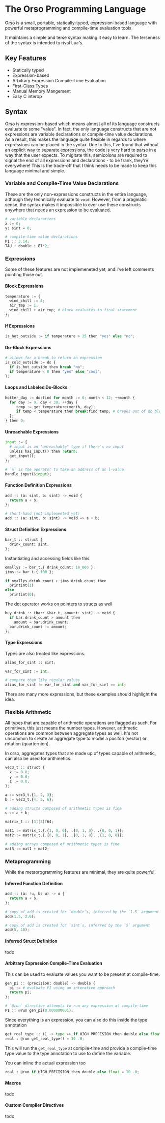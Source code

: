 # The Orso Programming Language
Orso is a small, portable, statically-typed, expression-based language with powerful metaprogramming and compile-time evaluation tools.

It maintains a simple and terse syntax making it easy to learn. The terseness of the syntax is intended to rival Lua's.

## Key Features
- Statically typed 
- Expression-based
- Arbitrary Expression Compile-Time Evaluation
- First-Class Types
- Manual Memory Mangement
- Easy C interop

## Syntax
Orso is expression-based which means almost all of its language constructs evaluate to some "value". In fact, the only language constructs that are not expressions are
variable declarations or compile-time value declarations. As a result, this makes the language quite flexible in regards to where expressions can be placed in the syntax.
Due to this, I've found that without an explicit way to separate expressions, the code is very hard to parse in a way that the user expects.
To migitate this, semicolons are required to signal the end of all expressions and declarations - to be frank, they're everywhere! This is the trade-off
that I think needs to be made to keep this language minimal and simple.

### Variable and Compile-Time Value Declarations
These are the only non-expressions constructs in the entire language, although they technically evaluate to `void`. However, from a pragmatic sense, the syntax makes
it impossible to ever use these constructs anywhere that needs an expression to be evaluated.

```python
# variable declarations
x := 0;
y: sint = 0;

# compile-time value declarations
PI :: 3.14;
TAU : double : PI*2;
```

### Expressions
Some of these features are not implemeneted yet, and I've left comments pointing those out.

#### Block Expressions
```python
temperature := {
  wind_chill := 4;
  air_tmp := 1;
  wind_chill + air_tmp; # block evaluates to final statement
};
```

#### If Expressions
``` python
is_hot_outside := if temperature > 25 then "yes" else "no";
```

#### Do-Block Expressions
```python
# allows for a break to return an expression
is_cold_outside := do {
  if is_hot_outside then break "no";
  if temperature < 0 then "yes" else "cool";
};
```

#### Loops and Labeled Do-Blocks
```python
hotter_day := do:find for month := 0; month < 12; ++month {
  for day := 0; day < 30; ++day {
     temp := get_temperature(month, day);
     if temp < temperature then break:find temp; # breaks out of do block with label
  };
} then 0; 

```

#### Unreachable Expressions
```python
input := {
  # input is an "unreachable" type if there's no input
  unless has_input() then return;
  get_input();
};

# `&` is the operator to take an address of an l-value
handle_input(&input);
```


#### Function Definition Expressions
```python
add :: (a: sint, b: sint) -> void {
  return a + b;
};

# short-hand (not implemented yet)
add :: (a: sint, b: sint) -> void => a + b;
```

#### Struct Definition Expressions
```python
bar_t :: struct {
  drink_count: sint;
};
```

Instantiating and accessing fields like this
```python
omallys := bar_t.{ drink_count: 10_000 };
jims := bar_t.{ 100 };

if omallys.drink_count > jims.drink_count then
  printint(1)
else
  printint(0);
```

The dot operator works on pointers to structs as well
```python
buy_drink :: (bar: &bar_t, amount: sint) -> void {
  if bar.drink_count > amount then
    amount = bar.drink_count;
  bar.drink_count -= amount;
};
```

#### Type Expressions
Types are also treated like expressions.
```python
alias_for_sint :: sint;

var_for_sint := int;

# compare them like regular values
alias_for_sint != var_for_sint and var_for_sint == int;
```

There are many more expressions, but these examples should highlight the idea.

### Flexible Arithmetic
All types that are capable of arithmetic operations are flagged as such. For primitives, this just means the number types.
However, arithmetic operations are common between aggregate types as well. It's not uncommon to create an aggregate type
to model a positon (vector) or rotation (quarternion).

In orso, aggregates types that are made up of types capable of arithmetic, can also be used for arithmetics.
```python
vec3_t :: struct {
  x := 0.0;
  y := 0.0;
  z := 0.0;
};

a := vec3_t.{1, 2, 3};
b := vec3_t.{4, 5, 6};

# adding structs composed of arithmetic types is fine
c := a + b;

matrix_t :: [3][3]f64;

mat1 := matrix_t.{.{1, 0, 0}, .{0, 1, 0}, .{0, 0, 1}};
mat2 := matrix_t.{.{0, 0, 1}, .{0, 1, 0}, .{1, 0, 0}};

# adding arrays composed of arithmetic types is fine
mat3 := mat1 + mat2;
```

### Metaprogramming
While the metaprogramming features are minimal, they are quite powerful.

#### Inferred Function Definition
```python
add :: (a: !u, b: u) -> u {
  return a + b;
};

# copy of add is created for `double`s, inferred by the `1.5` argument
add(1.5, 2.6);

# copy of add is created for `sint`s, inferred by the `5` argument
add(5, 10);
```

#### Inferred Struct Definition
todo

#### Arbitrary Expression Compile-Time Evaluation

This can be used to evaluate values you want to be present at compile-time.

```python
gen_pi :: (precision: double) -> double {
  pi := # evaluate PI using an interative approach
  return pi;
};

# `@run` directive attempts to run any expression at compile-time
PI :: @run gen_pi(0.000000001);
```

Since everything is an expression, you can also do this inside the type annotation
```python
get_real_type :: () -> type => if HIGH_PRECISION then double else float;
real : @run get_real_type() = 10 .0; 
```

This will run the `get_real_type` at compile-time and provide a compile-time type value to the type annotation to use to define the variable.

You can inline the actual expression too
```python
real : @run if HIGH_PRECISION then double else float = 10 .0; 
```

#### Macros
todo

#### Custom Compiler Directives
todo






